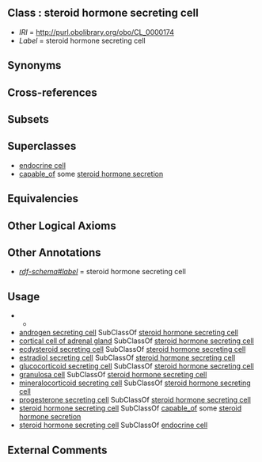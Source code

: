 
## Class : steroid hormone secreting cell

 * *IRI* = http://purl.obolibrary.org/obo/CL_0000174
 * *Label* = steroid hormone secreting cell

## Synonyms


## Cross-references


## Subsets


## Superclasses

 * [endocrine cell](../../CL/63/CL_0000163.md)
 * [capable_of](../../RO/15/RO_0002215.md) some [steroid hormone secretion](../../GO/29/GO_0035929.md)

## Equivalencies


## Other Logical Axioms


## Other Annotations

 * *[rdf-schema#label](../../el/rdf-schema#label.md)* = steroid hormone secreting cell

## Usage

 * -
 * [androgen secreting cell](../../CL/93/CL_0000593.md) SubClassOf [steroid hormone secreting cell](../../CL/74/CL_0000174.md)
 * [cortical cell of adrenal gland](../../CL/97/CL_0002097.md) SubClassOf [steroid hormone secreting cell](../../CL/74/CL_0000174.md)
 * [ecdysteroid secreting cell](../../CL/76/CL_0000176.md) SubClassOf [steroid hormone secreting cell](../../CL/74/CL_0000174.md)
 * [estradiol secreting cell](../../CL/80/CL_0000180.md) SubClassOf [steroid hormone secreting cell](../../CL/74/CL_0000174.md)
 * [glucocorticoid secreting cell](../../CL/60/CL_0000460.md) SubClassOf [steroid hormone secreting cell](../../CL/74/CL_0000174.md)
 * [granulosa cell](../../CL/01/CL_0000501.md) SubClassOf [steroid hormone secreting cell](../../CL/74/CL_0000174.md)
 * [mineralocorticoid secreting cell](../../CL/56/CL_0000456.md) SubClassOf [steroid hormone secreting cell](../../CL/74/CL_0000174.md)
 * [progesterone secreting cell](../../CL/79/CL_0000179.md) SubClassOf [steroid hormone secreting cell](../../CL/74/CL_0000174.md)
 * [steroid hormone secreting cell](../../CL/74/CL_0000174.md) SubClassOf [capable_of](../../RO/15/RO_0002215.md) some [steroid hormone secretion](../../GO/29/GO_0035929.md)
 * [steroid hormone secreting cell](../../CL/74/CL_0000174.md) SubClassOf [endocrine cell](../../CL/63/CL_0000163.md)

## External Comments

